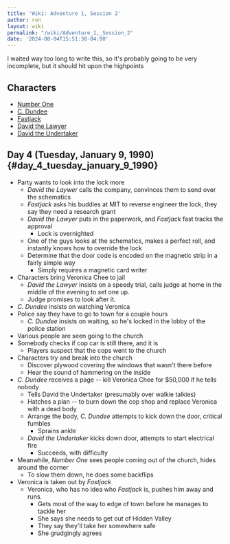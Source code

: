 ```yaml
---
title: 'Wiki: Adventure 1, Session 2'
author: ron
layout: wiki
permalink: "/wiki/Adventure_1,_Session_2"
date: '2024-08-04T15:51:38-04:00'
---
```


I waited way too long to write this, so it\'s probably going to be very incomplete, but it should hit upon the highpoints

## Characters

-   [Number One](Number_One "wikilink")
-   [C. Dundee](C._Dundee "wikilink")
-   [Fastjack](Fastjack "wikilink")
-   [David the Lawyer](David_the_Lawyer "wikilink")
-   [David the Undertaker](David_the_Undertaker "wikilink")

## Day 4 (Tuesday, January 9, 1990) {#day_4_tuesday_january_9_1990}

-   Party wants to look into the lock more
    -   *David the Laywer* calls the company, convinces them to send over the schematics
    -   *Fastjack* asks his buddies at MIT to reverse engineer the lock, they say they need a research grant
    -   *David the Lawyer* puts in the paperwork, and *Fastjack* fast tracks the approval
        -   Lock is overnighted
    -   One of the guys looks at the schematics, makes a perfect roll, and instantly knows how to override the lock
    -   Determine that the door code is encoded on the magnetic strip in a fairly simple way
        -   Simply requires a magnetic card writer
-   Characters bring Veronica Chee to jail
    -   *David the Lawyer* insists on a speedy trial, calls judge at home in the middle of the evening to set one up.
    -   Judge promises to look after it.
-   *C. Dundee* insists on watching Veronica
-   Police say they have to go to town for a couple hours
    -   *C. Dundee* insists on waiting, so he\'s locked in the lobby of the police station
-   Various people are seen going to the church
-   Somebody checks if cop car is still there, and it is
    -   Players suspect that the cops went to the church
-   Characters try and break into the church
    -   Discover plywood covering the windows that wasn\'t there before
    -   Hear the sound of hammering on the inside
-   *C. Dundee* receives a page \-- kill Veronica Chee for \$50,000 if he tells nobody
    -   Tells David the Undertaker (presumably over walkie talkies)
    -   Hatches a plan \-- to burn down the cop shop and replace Veronica with a dead body
    -   Arrange the body, *C. Dundee* attempts to kick down the door, critical fumbles
        -   Sprains ankle
    -   *David the Undertaker* kicks down door, attempts to start electrical fire
        -   Succeeds, with difficulty
-   Meanwhile, *Number One* sees people coming out of the church, hides around the corner
    -   To slow them down, he does some backflips
-   Veronica is taken out by *Fastjack*
    -   Veronica, who has no idea who *Fastjack* is, pushes him away and runs.
        -   Gets most of the way to edge of town before he manages to tackle her
        -   She says she needs to get out of Hidden Valley
        -   They say they\'ll take her somewhere safe
        -   She grudgingly agrees
